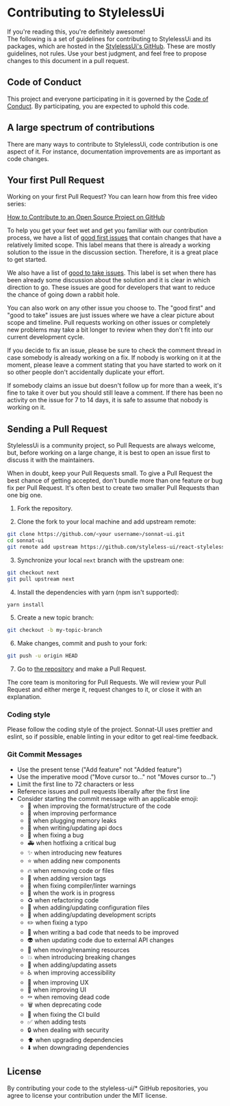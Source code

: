 # Contributing to StylelessUi

If you're reading this, you're definitely awesome!
<br />
The following is a set of guidelines for contributing to StylelessUi and its packages, which are hosted in the [StylelessUi's GitHub](https://github.com/styleless-ui/react-styleless-ui). These are mostly guidelines, not rules. Use your best judgment, and feel free to propose changes to this document in a pull request.

## Code of Conduct

This project and everyone participating in it is governed by the [Code of Conduct](https://github.com/styleless-ui/react-styleless-ui/blob/next/CODE_OF_CONDUCT.md). By participating, you are expected to uphold this code.

## A large spectrum of contributions

There are many ways to contribute to StylelessUi, code contribution is one aspect of it. For instance, documentation improvements are as important as code changes.

## Your first Pull Request

Working on your first Pull Request? You can learn how from this free video series:

[How to Contribute to an Open Source Project on GitHub](https://egghead.io/courses/how-to-contribute-to-an-open-source-project-on-github)

To help you get your feet wet and get you familiar with our contribution process, we have a list of [good first issues](https://github.com/stylesless-ui/react-styleless-ui/issues?q=is:open+is:issue+label:"good+first+issue") that contain changes that have a relatively limited scope. This label means that there is already a working solution to the issue in the discussion section. Therefore, it is a great place to get started.

We also have a list of [good to take issues](https://github.com/styleless-ui/react-styleless-ui/issues?q=is:open+is:issue+label:"good+to+take"). This label is set when there has been already some discussion about the solution and it is clear in which direction to go. These issues are good for developers that want to reduce the chance of going down a rabbit hole.

You can also work on any other issue you choose to.
The "good first" and "good to take" issues are just issues where we have a clear picture about scope and timeline.
Pull requests working on other issues or completely new problems may take a bit longer to review when they don't fit into our current development cycle.

If you decide to fix an issue, please be sure to check the comment thread in case somebody is already working on a fix. If nobody is working on it at the moment, please leave a comment stating that you have started to work on it so other people don't accidentally duplicate your effort.

If somebody claims an issue but doesn't follow up for more than a week, it's fine to take it over but you should still leave a comment.
If there has been no activity on the issue for 7 to 14 days, it is safe to assume that nobody is working on it.

## Sending a Pull Request

StylelessUi is a community project, so Pull Requests are always welcome, but, before working on a large change, it is best to open an issue first to discuss it with the maintainers.

When in doubt, keep your Pull Requests small. To give a Pull Request the best chance of getting accepted, don't bundle more than one feature or bug fix per Pull Request. It's often best to create two smaller Pull Requests than one big one.

1. Fork the repository.

2. Clone the fork to your local machine and add upstream remote:

```sh
git clone https://github.com/<your username>/sonnat-ui.git
cd sonnat-ui
git remote add upstream https://github.com/styleless-ui/react-styleless-ui.git
```

3. Synchronize your local `next` branch with the upstream one:

```sh
git checkout next
git pull upstream next
```

4. Install the dependencies with yarn (npm isn't supported):

```sh
yarn install
```

5. Create a new topic branch:

```sh
git checkout -b my-topic-branch
```

6. Make changes, commit and push to your fork:

```sh
git push -u origin HEAD
```

7. Go to [the repository](https://github.com/styleless-ui/react-styleless-ui) and make a Pull Request.

The core team is monitoring for Pull Requests. We will review your Pull Request and either merge it, request changes to it, or close it with an explanation.

### Coding style

Please follow the coding style of the project. Sonnat-UI uses prettier and eslint, so if possible, enable linting in your editor to get real-time feedback.

### Git Commit Messages

- Use the present tense ("Add feature" not "Added feature")
- Use the imperative mood ("Move cursor to..." not "Moves cursor to...")
- Limit the first line to 72 characters or less
- Reference issues and pull requests liberally after the first line
- Consider starting the commit message with an applicable emoji:
  - 🎨 when improving the format/structure of the code
  - 🐎 when improving performance
  - 🚱 when plugging memory leaks
  - 📝 when writing/updating api docs
  - 🐛 when fixing a bug
  - 🚑️ when hotfixing a critical bug
  - ✨ when introducing new features
  - ⭐️ when adding new components
  - 🔥 when removing code or files
  - 🔖 when adding version tags
  - 🚨 when fixing compiler/linter warnings
  - 🚧 when the work is in progress
  - ♻️ when refactoring code
  - 🔧 when adding/updating configuration files
  - 🔨 when adding/updating development scripts
  - ✏️ when fixing a typo
  - 💩 when writing a bad code that needs to be improved
  - 👽️ when updating code due to external API changes
  - 🚚 when moving/renaming resources
  - 💥 when introducing breaking changes
  - 🍱 when adding/updating assets
  - ♿️ when improving accessibility
  - 🚸 when improving UX
  - 💄 when improving UI
  - ⚰️ when removing dead code
  - 🗑️ when deprecating code
  - 💚 when fixing the CI build
  - ✅ when adding tests
  - 🔒 when dealing with security
  - ⬆️ when upgrading dependencies
  - ⬇️ when downgrading dependencies

## License

By contributing your code to the styleless-ui/* GitHub repositories, you agree to license your contribution under the MIT license.
